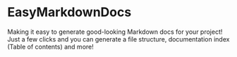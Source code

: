 # EasyMarkdownDocs

Making it easy to generate good-looking Markdown docs for your project! Just a few clicks and you can generate a file structure, documentation index (Table of contents) and more!
